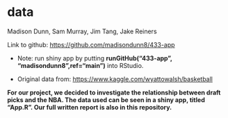data
================
Madison Dunn, Sam Murray, Jim Tang, Jake Reiners

Link to github: <https://github.com/madisondunn8/433-app>

-   Note: run shiny app by putting **runGitHub(“433-app”,
    “madisondunn8”,ref=“main”)** into RStudio.

-   Original data from: <https://www.kaggle.com/wyattowalsh/basketball>

**For our project, we decided to investigate the relationship between
draft picks and the NBA. The data used can be seen in a shiny app,
titled “App.R”. Our full written report is also in this repository.**
